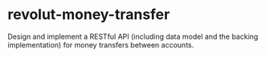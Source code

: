 # revolut-money-transfer
Design and implement a RESTful API (including data model and the backing implementation) for money transfers between accounts.
